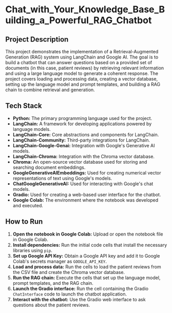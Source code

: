 # Chat_with_Your_Knowledge_Base_Building_a_Powerful_RAG_Chatbot

## Project Description

This project demonstrates the implementation of a Retrieval-Augmented Generation (RAG) system using LangChain and Google AI. The goal is to build a chatbot that can answer questions based on a provided set of documents (in this case, patient reviews) by retrieving relevant information and using a large language model to generate a coherent response. The project covers loading and processing data, creating a vector database, setting up the language model and prompt templates, and building a RAG chain to combine retrieval and generation.

## Tech Stack

*   **Python:** The primary programming language used for the project.
*   **LangChain:** A framework for developing applications powered by language models.
*   **LangChain-Core:** Core abstractions and components for LangChain.
*   **LangChain-Community:** Third-party integrations for LangChain.
*   **LangChain-Google-Genai:** Integration with Google's Generative AI models.
*   **LangChain-Chroma:** Integration with the Chroma vector database.
*   **Chroma:** An open-source vector database used for storing and searching document embeddings.
*   **GoogleGenerativeAIEmbeddings:** Used for creating numerical vector representations of text using Google's models.
*   **ChatGoogleGenerativeAI:** Used for interacting with Google's chat models.
*   **Gradio:** Used for creating a web-based user interface for the chatbot.
*   **Google Colab:** The environment where the notebook was developed and executed.

## How to Run

1.  **Open the notebook in Google Colab:** Upload or open the notebook file in Google Colab.
2.  **Install dependencies:** Run the initial code cells that install the necessary libraries using `pip`.
3.  **Set up Google API Key:** Obtain a Google API key and add it to Google Colab's secrets manager as `GOOGLE_API_KEY`.
4.  **Load and process data:** Run the cells to load the patient reviews from the CSV file and create the Chroma vector database.
5.  **Run the RAG chain:** Execute the cells that set up the language model, prompt templates, and the RAG chain.
6.  **Launch the Gradio interface:** Run the cell containing the Gradio `ChatInterface` code to launch the chatbot application.
7.  **Interact with the chatbot:** Use the Gradio web interface to ask questions about the patient reviews.
